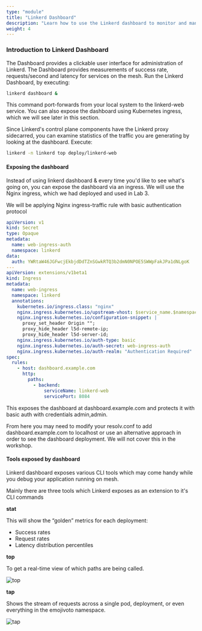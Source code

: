 ```yaml
---
type: "module"
title: "Linkerd Dashboard"
description: "Learn how to use the Linkerd dashboard to monitor and manage your service mesh."
weight: 4
---
```


### Introduction to Linkerd Dashboard

The Dashboard provides a clickable user interface for administration of Linkerd. The Dashboard provides measurements of success rate, requests/second and latency for services on the mesh. Run the Linkerd Dashboard, by executing:

```bash
linkerd dashboard &
```

This command port-forwards from your local system to the linkerd-web service. You can also expose the dashboard using Kubernetes ingress, which we will see later in this section.

Since Linkerd's control plane components have the Linkerd proxy sidecarred, you can examine statistics of the traffic you are generating by looking at the dashboard. Execute:

```bash
linkerd -n linkerd top deploy/linkerd-web
```

#### Exposing the dashboard

Instead of using linkerd dashboard & every time you'd like to see what's going on, you can expose the dashboard via an ingress. We will use the Nginx ingress, which we had deployed and used in Lab 3.

We will be applying Nginx ingress-traffic rule with basic authentication protocol

```yaml
apiVersion: v1
kind: Secret
type: Opaque
metadata:
  name: web-ingress-auth
  namespace: linkerd
data:
  auth: YWRtaW46JGFwcjEkbjdDdTZnSGwkRTQ3b2dmN0NPOE5SWWpFakJPa1dNLgoK
---
apiVersion: extensions/v1beta1
kind: Ingress
metadata:
  name: web-ingress
  namespace: linkerd
  annotations:
    kubernetes.io/ingress.class: "nginx"
    nginx.ingress.kubernetes.io/upstream-vhost: $service_name.$namespace.svc.cluster.local:8084
    nginx.ingress.kubernetes.io/configuration-snippet: |
      proxy_set_header Origin "";
      proxy_hide_header l5d-remote-ip;
      proxy_hide_header l5d-server-id;
    nginx.ingress.kubernetes.io/auth-type: basic
    nginx.ingress.kubernetes.io/auth-secret: web-ingress-auth
    nginx.ingress.kubernetes.io/auth-realm: "Authentication Required"
spec:
  rules:
    - host: dashboard.example.com
      http:
        paths:
          - backend:
              serviceName: linkerd-web
              servicePort: 8084
```

This exposes the dashboard at dashboard.example.com and protects it with basic auth with credentials admin,admin.

From here you may need to modify your resolv.conf to add dashboard.example.com to localhost or use an alternative approach in order to see the dashboard deployment. We will not cover this in the workshop.

#### Tools exposed by dashboard

Linkerd dashboard exposes various CLI tools which may come handy while you debug your application running on mesh.

Mainly there are three tools which Linkerd exposes as an extension to it's CLI commands

**stat**

This will show the “golden” metrics for each deployment:

- Success rates
- Request rates
- Latency distribution percentiles

**top**

To get a real-time view of which paths are being called.

![top](top.png)

**tap**

Shows the stream of requests across a single pod, deployment, or even everything in the emojivoto namespace.

![tap](tap.png)
